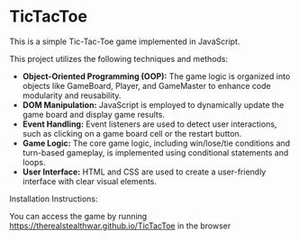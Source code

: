 # TicTacToe
This is a simple Tic-Tac-Toe game implemented in JavaScript.

This project utilizes the following techniques and methods:

- **Object-Oriented Programming (OOP):** The game logic is organized into objects like GameBoard, Player, and GameMaster to enhance code modularity and reusability.
- **DOM Manipulation:** JavaScript is employed to dynamically update the game board and display game results.
- **Event Handling:** Event listeners are used to detect user interactions, such as clicking on a game board cell or the restart button.
- **Game Logic:** The core game logic, including win/lose/tie conditions and turn-based gameplay, is implemented using conditional statements and loops.
- **User Interface:** HTML and CSS are used to create a user-friendly interface with clear visual elements.

Installation Instructions:

You can access the game by running https://therealstealthwar.github.io/TicTacToe in the browser
